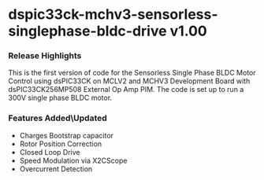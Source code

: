 # dspic33ck-mchv3-sensorless-singlephase-bldc-drive v1.00
### Release Highlights

This is the first version of code for the Sensorless Single Phase BLDC Motor Control using dsPIC33CK on MCLV2 and MCHV3 Development Board with dsPIC33CK256MP508 External Op Amp PIM. The code is set up to run a 300V single phase BLDC motor.

### Features Added\Updated
- Charges Bootstrap capacitor
- Rotor Position Correction
- Closed Loop Drive
- Speed Modulation via X2CScope
- Overcurrent Detection


